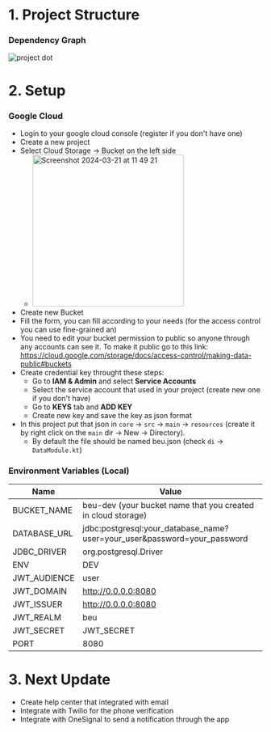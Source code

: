 # 1. Project Structure

### Dependency Graph
![project dot](https://github.com/kylixeza/beu-remaster-backend/assets/58837451/9c16d999-bfb6-423f-8842-1aca8ed2f8de)


# 2. Setup
### Google Cloud
- Login to your google cloud console (register if you don't have one)
- Create a new project
- Select Cloud Storage -> Bucket on the left side
    - <img width="300" alt="Screenshot 2024-03-21 at 11 49 21" src="https://github.com/kylixeza/beu-remaster-backend/assets/58837451/1d01aeca-a92b-4236-ac4d-41c28185d6f2">
- Create new Bucket
- Fill the form, you can fill according to your needs (for the access control you can use fine-grained an)
- You need to edit your bucket permission to public so anyone through any accounts can see it. To make it public go to this link: https://cloud.google.com/storage/docs/access-control/making-data-public#buckets
- Create credential key throught these steps:
  - Go to **IAM & Admin** and select **Service Accounts**
  - Select the service account that used in your project (create new one if you don't have)
  - Go to **KEYS** tab and **ADD KEY**
  - Create new key and save the key as json format
- In this project put that json in `core` -> `src` -> `main` -> `resources` (create it by right click on the `main` dir -> New -> Directory).
  - By default the file should be named beu.json (check `di` -> `DataModule.kt`)

### Environment Variables (Local)
| Name | Value |
| ---- | ----- |
| BUCKET_NAME | beu-dev (your bucket name that you created in cloud storage) | 
| DATABASE_URL | jdbc:postgresql:your_database_name?user\=your_user&password\=your_password |
| JDBC_DRIVER | org.postgresql.Driver |
| ENV | DEV |
| JWT_AUDIENCE | user |
| JWT_DOMAIN | http://0.0.0.0:8080 |
| JWT_ISSUER | http://0.0.0.0:8080 |
| JWT_REALM | beu |
| JWT_SECRET | JWT_SECRET | 
| PORT | 8080 |

# 3. Next Update
- Create help center that integrated with email
- Integrate with Twilio for the phone verification
- Integrate with OneSignal to send a notification through the app
